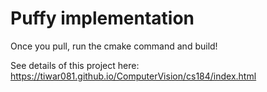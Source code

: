 # Puffy implementation

Once you pull, run the cmake command and build!

See details of this project here: https://tiwar081.github.io/ComputerVision/cs184/index.html
